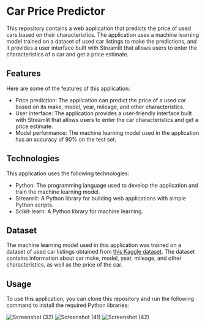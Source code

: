 # Car Price Predictor

This repository contains a web application that predicts the price of used cars based on their characteristics. The application uses a machine learning model trained on a dataset of used car listings to make the predictions, and it provides a user interface built with Streamlit that allows users to enter the characteristics of a car and get a price estimate.

## Features

Here are some of the features of this application:

- Price prediction: The application can predict the price of a used car based on its make, model, year, mileage, and other characteristics.
- User interface: The application provides a user-friendly interface built with Streamlit that allows users to enter the car characteristics and get a price estimate.
- Model performance: The machine learning model used in the application has an accuracy of 90% on the test set.

## Technologies

This application uses the following technologies:

- Python: The programming language used to develop the application and train the machine learning model.
- Streamlit: A Python library for building web applications with simple Python scripts.
- Scikit-learn: A Python library for machine learning.


## Dataset

The machine learning model used in this application was trained on a dataset of used car listings obtained from [this Kaggle dataset](link-to-kaggle-dataset). The dataset contains information about car make, model, year, mileage, and other characteristics, as well as the price of the car.

## Usage

To use this application, you can clone this repository and run the following command to install the required Python libraries:


![Screenshot (32)](https://user-images.githubusercontent.com/75081330/224252101-5c18bc5a-2045-4829-be9a-bf5c5d69de81.png)
![Screenshot (41)](https://user-images.githubusercontent.com/75081330/224645765-66595541-ba08-4f0f-bc9e-a385b8eef628.png)
![Screenshot (42)](https://user-images.githubusercontent.com/75081330/224645787-109194f2-dee9-42ad-a5b4-0575d572fc09.png)

